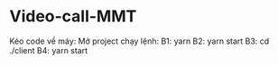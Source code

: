 # Video-call-MMT

 Kéo code về máy:
 Mở project chạy lệnh:
 B1: yarn
 B2: yarn start
 B3: cd ./client
 B4: yarn start
